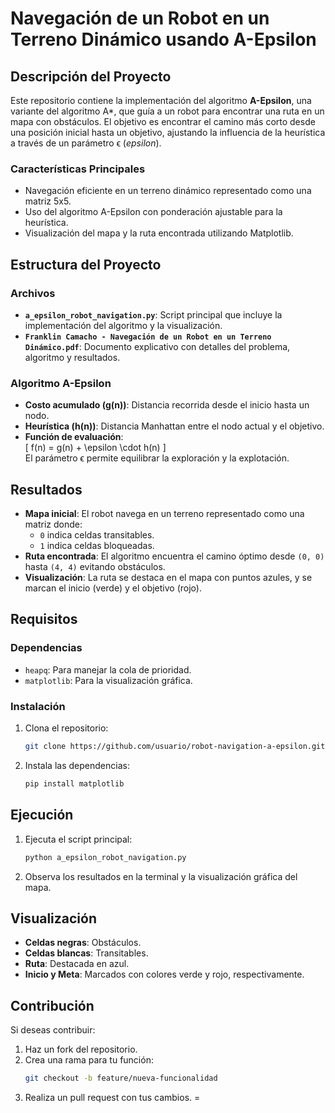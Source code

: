 # Navegación de un Robot en un Terreno Dinámico usando A-Epsilon

## Descripción del Proyecto
Este repositorio contiene la implementación del algoritmo **A-Epsilon**, una variante del algoritmo A*, que guía a un robot para encontrar una ruta en un mapa con obstáculos. El objetivo es encontrar el camino más corto desde una posición inicial hasta un objetivo, ajustando la influencia de la heurística a través de un parámetro ϵ (*epsilon*).

### Características Principales
- Navegación eficiente en un terreno dinámico representado como una matriz 5x5.
- Uso del algoritmo A-Epsilon con ponderación ajustable para la heurística.
- Visualización del mapa y la ruta encontrada utilizando Matplotlib.

## Estructura del Proyecto

### Archivos
- **`a_epsilon_robot_navigation.py`**: Script principal que incluye la implementación del algoritmo y la visualización.
- **`Franklin Camacho - Navegación de un Robot en un Terreno Dinámico.pdf`**: Documento explicativo con detalles del problema, algoritmo y resultados.

### Algoritmo A-Epsilon
- **Costo acumulado (g(n))**: Distancia recorrida desde el inicio hasta un nodo.
- **Heurística (h(n))**: Distancia Manhattan entre el nodo actual y el objetivo.
- **Función de evaluación**:  
  \[
  f(n) = g(n) + \epsilon \cdot h(n)
  \]  
  El parámetro ϵ permite equilibrar la exploración y la explotación.

## Resultados
- **Mapa inicial**: El robot navega en un terreno representado como una matriz donde:
  - `0` indica celdas transitables.
  - `1` indica celdas bloqueadas.
- **Ruta encontrada**: El algoritmo encuentra el camino óptimo desde `(0, 0)` hasta `(4, 4)` evitando obstáculos.
- **Visualización**: La ruta se destaca en el mapa con puntos azules, y se marcan el inicio (verde) y el objetivo (rojo).

## Requisitos

### Dependencias
- `heapq`: Para manejar la cola de prioridad.
- `matplotlib`: Para la visualización gráfica.

### Instalación
1. Clona el repositorio:
   ```bash
   git clone https://github.com/usuario/robot-navigation-a-epsilon.git
   ```
2. Instala las dependencias:
   ```bash
   pip install matplotlib
   ```

## Ejecución
1. Ejecuta el script principal:
   ```bash
   python a_epsilon_robot_navigation.py
   ```
2. Observa los resultados en la terminal y la visualización gráfica del mapa.

## Visualización
- **Celdas negras**: Obstáculos.
- **Celdas blancas**: Transitables.
- **Ruta**: Destacada en azul.
- **Inicio y Meta**: Marcados con colores verde y rojo, respectivamente.

## Contribución
Si deseas contribuir:
1. Haz un fork del repositorio.
2. Crea una rama para tu función:
   ```bash
   git checkout -b feature/nueva-funcionalidad
   ```
3. Realiza un pull request con tus cambios.
=